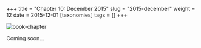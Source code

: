 +++
title = "Chapter 10: December 2015"
slug = "2015-december"
weight = 12
date = 2015-12-01
[taxonomies]
tags = []
+++

![book-chapter](/images/books/oeur/10.jpg)

Coming soon...